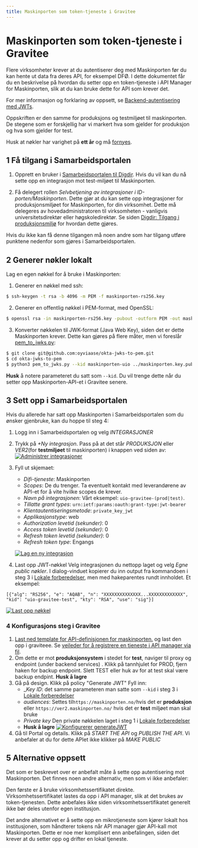 ```yaml
---
title: Maskinporten som token-tjeneste i Gravitee
---
```


# Maskinporten som token-tjeneste i Gravitee

Flere virksomheter krever at du autentiserer deg med Maskinporten før du kan
hente ut data fra deres API, for eksempel DFØ. I dette dokumentet får du en
beskrivelse på hvordan du setter opp en token-tjeneste i API Manager for
Maskinporten, slik at du kan bruke dette for API som krever det.

For mer informasjon og forklaring av oppsett, se [Backend-autentisering med
JWTs](/docs/datadeling/veiledere/api-manager/jwt-mot-backend).

Oppskriften er den samme for produksjons og testmiljøet til maskinporten. De 
stegene som er forskjellig har vi markert hva som gjelder for produksjon og 
hva som gjelder for test.

Husk at nøkler har varighet på **ett år** og må [fornyes](https://docs.digdir.no/docs/Maskinporten/maskinporten_feilsoking#invalid-assertion-client-authentication-failed-expired-key).

## 1 Få tilgang i Samarbeidsportalen

1. Opprett en bruker i [Samarbeidsportalen til
   Digdir](https://selvbetjening-samarbeid-ver2.difi.no). Hvis du vil kan du nå
   sette opp en integrasjon mot test-miljøet til Maskinporten.

2. Få delegert rollen _Selvbetjening av integrasjoner i
   ID-porten/Maskinporten_. Dette gjør at du kan sette opp integrasjoner for
   produksjonsmiljøet for Maskinporten, for din virksomhet. Dette må delegeres
   av hovedadministratoren til virksomheten - vanligvis universitetsdirektør
   eller høgskoledirektør. Se siden [Digdir: Tilgang i
   produksjonsmiljø](https://docs.digdir.no/docs/Maskinporten/maskinporten_sjolvbetjening_web.html#tilgang-i-produksjonsmilj%C3%B8)
   for hvordan dette gjøres.

Hvis du ikke kan få denne tilgangen må noen andre som har tilgang utføre
punktene nedenfor som gjøres i Samarbeidsportalen.


## 2 Generer nøkler lokalt

Lag en egen nøkkel for å bruke i Maskinporten:


1. Generer en nøkkel med ssh:
```bash
$ ssh-keygen -t rsa -b 4096 -m PEM -f maskinporten-rs256.key
```

2. Generer en offentlig nøkkel i PEM-format, med OpenSSL:
```bash
$ openssl rsa -in maskinporten-rs256.key -pubout -outform PEM -out maskinporten-rs256.key.pub.pem
```

3. Konverter nøkkelen til JWK-format (Java Web Key), siden det er dette
   Maskinporten krever. Dette kan gjøres på flere måter, men vi foreslår
   [pem_to_jwks.py](https://github.com/oyviaase/okta-jwks-to-pem.git):

```bash 
$ git clone git@github.com:oyviaase/okta-jwks-to-pem.git
$ cd okta-jwks-to-pem
$ python3 pem_to_jwks.py --kid maskinporten-uio ../maskinporten.key.pub.pem
```
**Husk** å notere parameteret du satt som `--kid`. Du vil trenge dette når du
setter opp Maskinporten-API-et i Gravitee senere.


## 3 Sett opp i Samarbeidsportalen

Hvis du allerede har satt opp Maskinporten i Samarbeidsportalen som du ønsker
gjenbruke, kan du hoppe til steg 4:

1. Logg inn i Samarbeidsportalen og velg _INTEGRASJONER_

2. Trykk på _+Ny integrasjon_. Pass på at det står _PRODUKSJON_ eller _VER2_(for **testmiljøet** til maskinporten) i
   knappen ved siden av:
   [![Administrer  integrasjoner](/datadeling/img/maskinporten/Samarbeidsportalen-administrasjon-av-tjeneste.png)](/datadeling/img/maskinporten/Samarbeidsportalen-administrasjon-av-tjeneste.png)

3. Fyll ut skjemaet:
   - _Difi-tjeneste_: Maskinporten 
   - _Scopes_: De du trenger. Ta eventuelt kontakt med leverandørene av API-et for å vite hvilke scopes de krever.
   - _Navn på integrasjonen_: Vårt eksempel: `uio-gravitee-(prod|test)`.
   - _Tillatte grant types_: `urn:ietf:params:oauth:grant-type:jwt-bearer`
   - _Klientautentiseringsmetode_: `private_key_jwt`
   - _Applikasjonstype_: web 
   - _Authorization levetid (sekunder)_: 0
   - _Access token levetid (sekunder)_: 0
   - _Refresh token levetid (sekunder)_: 0
   - _Refresh token type_: Engangs

   [![Lag en ny  integrasjon](/datadeling/img/maskinporten/Samarbeidsportalen-opprett-tjeneste.png)](/datadeling/img/maskinporten/Samarbeidsportalen-opprett-tjeneste.png)

4. Last opp JWT-nøkkel 
Velg integrasjonen du nettopp laget og velg _Egne public nøkler_. I dialog-vinduet kopierer du inn output fra kommandoen i steg 3 i [Lokale forberedelser](#Lokale-forberedelser), men med hakeparentes rundt innholdet. Et eksempel:
```
[{"alg": "RS256", "e": "AQAB", "n": "XXXXXXXXXXXXXX...XXXXXXXXXXXXX", "kid": "uio-gravitee-test", "kty": "RSA", "use": "sig"}]
```
   [![Last opp nøkkel](/datadeling/img/maskinporten/Samarbeidsportalen-last-opp-nokkel.png)](/datadeling/img/maskinporten/Samarbeidsportalen-last-opp-nokkel.png)

### 4 Konfigurasjons steg i Gravitee

1. [Last ned template for API-definisjonen for maskinporten.](./maskinporten-api-template.json) og last den opp i graviteee. Se [veileder for å registrere en tjeneste i API manager via fil](/docs/datadeling/veiledere/api-manager/importer-api).
2. Om dette er mot **produksjonsystem** i stedet for **test**, naviger til proxy og endpoint (under backend services) . Klikk på tannhjulet for PROD, fjern haken for backup endpoint. Slett TEST eller huk av for at test skal være backup endpint. **Husk å lagre**
3. Gå på design. Klikk på policy "Generate JWT" Fyll inn:
   - __Key ID_: det samme parameteren man satte som `--kid` i steg 3 i [Lokale forberedelser](#Lokale-forberedelser)
   - _audiences_: Settes til`https://maskinporten.no/`hvis det er **produksjon** eller `https://ver2.maskinporten.no/` hvis det er **test** miljøet man skal bruke
   - _Private key_ Den private nøkkelen laget i steg 1 i [Lokale forberedelser](#Lokale-forberedelser)
   - **Husk å lagre**
   [![Konfigurerer generateJWT](/datadeling/img/maskinporten/Samarbeidsportalen-last-opp-nokkel.png)](/datadeling/img/maskinporten/gravitee-generate-jwt-maskinporten.png)
4. Gå til Portal og details. Klikk på _START THE API_ og _PUBLISH THE API_. Vi anbefaler at du for dette APIet ikke klikker på _MAKE PUBLIC_




## 5 Alternative oppsett

Det som er beskrevet over er anbefalt måte å sette opp autentisering mot
Maskinporten. Det finnes noen andre alternativ, men som vi ikke anbefaler:

Den første er å bruke virksomhetssertifikatet direkte. Virksomhetssertifikatet
lastes da opp i API manager, slik at det brukes av token-tjenesten. Dette
anbefales ikke siden virksomhetssertifikatet generelt ikke bør deles utenfor
egen institusjon.

Det andre alternativet er å sette opp en mikrotjeneste som kjører lokalt hos
institusjonen, som håndterer tokens når API manager gjør API-kall mot
Maskinporten. Dette er noe mer komplisert enn anbefalingen, siden det krever at
du setter opp og drifter en lokal tjeneste.
